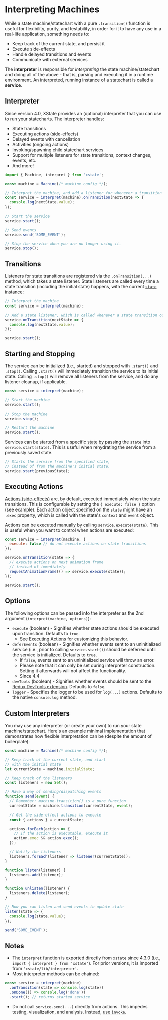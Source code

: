 # Interpreting Machines

While a state machine/statechart with a pure `.transition()` function is useful for flexibility, purity, and testability, in order for it to have any use in a real-life application, something needs to:

- Keep track of the current state, and persist it
- Execute side-effects
- Handle delayed transitions and events
- Communicate with external services

The **interpreter** is responsible for _interpreting_ the state machine/statechart and doing all of the above - that is, parsing and executing it in a runtime environment. An interpreted, running instance of a statechart is called a **service**.

## Interpreter

Since version 4.0, XState provides an (optional) interpreter that you can use to run your statecharts. The interpreter handles:

- State transitions
- Executing actions (side-effects)
- Delayed events with cancellation
- Activities (ongoing actions)
- Invoking/spawning child statechart services
- Support for multiple listeners for state transitions, context changes, events, etc.
- And more!

```js
import { Machine, interpret } from 'xstate';

const machine = Machine(/* machine config */);

// Interpret the machine, and add a listener for whenever a transition occurs.
const service = interpret(machine).onTransition(nextState => {
  console.log(nextState.value);
});

// Start the service
service.start();

// Send events
service.send('SOME_EVENT');

// Stop the service when you are no longer using it.
service.stop();
```

## Transitions

Listeners for state transitions are registered via the `.onTransition(...)` method, which takes a state listener. State listeners are called every time a state transition (including the initial state) happens, with the current [`state` instance](./states.md):

```js
// Interpret the machine
const service = interpret(machine);

// Add a state listener, which is called whenever a state transition occurs.
service.onTransition(nextState => {
  console.log(nextState.value);
});

service.start();
```

## Starting and Stopping

The service can be initialized (i.e., started) and stopped with `.start()` and `.stop()`. Calling `.start()` will immediately transition the service to its initial state. Calling `.stop()` will remove all listeners from the service, and do any listener cleanup, if applicable.

```js
const service = interpret(machine);

// Start the machine
service.start();

// Stop the machine
service.stop();

// Restart the machine
service.start();
```

Services can be started from a specific [state](./states.md) by passing the `state` into `service.start(state)`. This is useful when rehydrating the service from a previously saved state.

```js
// Starts the service from the specified state,
// instead of from the machine's initial state.
service.start(previousState);
```

## Executing Actions

[Actions (side-effects)](./actions.md) are, by default, executed immediately when the state transitions. This is configurable by setting the `{ execute: false }` option (see example). Each action object specified on the `state` might have an `.exec` property, which is called with the state's `context` and `event` object.

Actions can be executed manually by calling `service.execute(state)`. This is useful when you want to control when actions are executed:

```js
const service = interpret(machine, {
  execute: false // do not execute actions on state transitions
});

service.onTransition(state => {
  // execute actions on next animation frame
  // instead of immediately
  requestAnimationFrame(() => service.execute(state));
});

service.start();
```

## Options

The following options can be passed into the interpreter as the 2nd argument (`interpret(machine, options)`):

- `execute` (boolean) - Signifies whether state actions should be executed upon transition. Defaults to `true`.
  - See [Executing Actions](#executing-actions) for customizing this behavior.
- `deferEvents` (boolean) - Signifies whether events sent to an uninitialized service (i.e., prior to calling `service.start()`) should be deferred until the service is initialized. Defaults to `true`.
  - If `false`, events sent to an uninitialized service will throw an error.
  - Please note that it can only be set during interpreter construction. Setting it afterwards will not affect the functionality.
  - Since 4.4
- `devTools` (boolean) - Signifies whether events should be sent to the [Redux DevTools extension](https://github.com/zalmoxisus/redux-devtools-extension). Defaults to `false`.
- `logger` - Specifies the logger to be used for `log(...)` actions. Defaults to the native `console.log` method.

## Custom Interpreters

You may use any interpreter (or create your own) to run your state machine/statechart. Here's an example minimal implementation that demonstrates how flexible interpretation can be (despite the amount of boilerplate):

```js
const machine = Machine(/* machine config */);

// Keep track of the current state, and start
// with the initial state
let currentState = machine.initialState;

// Keep track of the listeners
const listeners = new Set();

// Have a way of sending/dispatching events
function send(event) {
  // Remember: machine.transition() is a pure function
  currentState = machine.transition(currentState, event);

  // Get the side-effect actions to execute
  const { actions } = currentState;

  actions.forEach(action => {
    // If the action is executable, execute it
    action.exec && action.exec();
  });

  // Notify the listeners
  listeners.forEach(listener => listener(currentState));
}

function listen(listener) {
  listeners.add(listener);
}

function unlisten(listener) {
  listeners.delete(listener);
}

// Now you can listen and send events to update state
listen(state => {
  console.log(state.value);
});

send('SOME_EVENT');
```

## Notes

- The `interpret` function is exported directly from `xstate` since 4.3.0 (i.e., `import { interpret } from 'xstate'`). For prior versions, it is imported from `'xstate/lib/interpreter'`.
- Most interpreter methods can be chained:

```js
const service = interpret(machine)
  .onTransition(state => console.log(state))
  .onDone(() => console.log('done'))
  .start(); // returns started service
```

- Do not call `service.send(...)` directly from actions. This impedes testing, visualization, and analysis. Instead, [use `invoke`](./communication.md).
